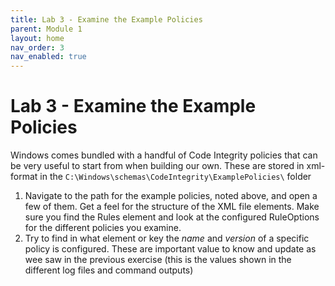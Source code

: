 ```yaml
---
title: Lab 3 - Examine the Example Policies
parent: Module 1
layout: home
nav_order: 3
nav_enabled: true
---
```


# Lab 3 - Examine the Example Policies


Windows comes bundled with a handful of Code Integrity policies that can be very useful to start from when building our own. These are stored in xml-format in the `C:\Windows\schemas\CodeIntegrity\ExamplePolicies\` folder

1.	Navigate to the path for the example policies, noted above, and open a few of them. Get a feel for the structure of the XML file elements. Make sure you find the Rules element and look at the configured RuleOptions for the different policies you examine.
2.	Try to find in what element or key the *name* and *version* of a specific policy is configured. These are important value to know and update as wee saw in the previous exercise (this is the values shown in the different log files and command outputs)
